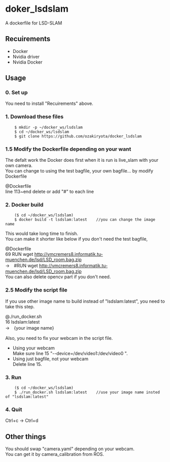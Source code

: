 # doker_lsdslam

A dockerfile for LSD-SLAM

## Recuirements
* Docker
* Nvidia driver
* Nvidia Docker

## Usage
### 0. Set up
You need to install "Recuirements" above.
### 1. Download these files
		$ mkdir -p ~/docker_ws/lsdslam
		$ cd ~/docker_ws/lsdslam
		$ git clone https://github.com/ozakiryota/docker_lsdslam
### 1.5 Modify the Dockerfile depending on your want
The defalt work the Docker does first when it is run is live_slam with your own camera.  
You can change to using the test bagfile, your own bagfile... by modify Dockerfile  

@Dockerfile  
line 113~end delete or add "#" to each line
### 2. Docker build
		($ cd ~/docker_ws/lsdslam)
		$ docker build -t lsdslam:latest	//you can change the image name
This would take long time to finish.  
You can make it shorter like below if you don't need the test bagfile,  

@Dockerfile  
69 RUN wget http://vmcremers8.informatik.tu-muenchen.de/lsd/LSD_room.bag.zip  
→　#RUN wget http://vmcremers8.informatik.tu-muenchen.de/lsd/LSD_room.bag.zip  
You can also delete opencv part if you don't need.
### 2.5 Modify the script file
If you use other image name to build instead of "lsdslam:latest", you need to take this step.  

@./run_docker.sh  
16 lsdslam:latest  
→　{your image name}

Also, you need to fix your webcam in the script file.  
+ Using your webcam  
Make sure line 15 "--device=/dev/video1:/dev/video0 \".
+ Using just bagfile, not your webcam  
Delete line 15.
### 3. Run
		($ cd ~/docker_ws/lsdslam)
		$ ./run_docker.sh lsdslam:latest	//use your image name insted of "lsdslam:latest"
### 4. Quit
Ctrl+c → Ctrl+d
## Other things
You should swap "camera.yaml" depending on your webcam.  
You can get it by camera_calibration from ROS.
